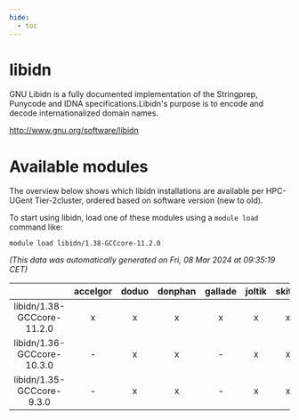 ```yaml
---
hide:
  - toc
---
```


libidn
======


GNU Libidn is a fully documented implementation of the Stringprep, Punycode and IDNA specifications.Libidn's purpose is to encode and decode internationalized domain names.

http://www.gnu.org/software/libidn
# Available modules


The overview below shows which libidn installations are available per HPC-UGent Tier-2cluster, ordered based on software version (new to old).

To start using libidn, load one of these modules using a `module load` command like:

```shell
module load libidn/1.38-GCCcore-11.2.0
```

*(This data was automatically generated on Fri, 08 Mar 2024 at 09:35:19 CET)*  

| |accelgor|doduo|donphan|gallade|joltik|skitty|
| :---: | :---: | :---: | :---: | :---: | :---: | :---: |
|libidn/1.38-GCCcore-11.2.0|x|x|x|x|x|x|
|libidn/1.36-GCCcore-10.3.0|-|x|x|-|x|x|
|libidn/1.35-GCCcore-9.3.0|-|x|x|-|x|x|
